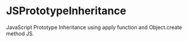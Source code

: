 # JSPrototypeInheritance
JavaScript Prototype Inheritance using apply function and Object.create method JS.
